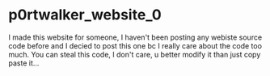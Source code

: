 # p0rtwalker_website_0
I made this website for someone, I haven't been posting any webiste source code before and I decied to post this one bc I really care about the code too much. You can steal this code, I don't care, u better modify it than just copy paste it...
